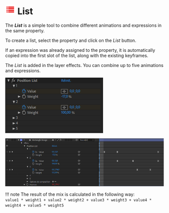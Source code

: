 # ![list Icon](img\duik-icons\automation\list-icon-r.png) List

The ***List*** is a simple tool to combine different animations and expressions in the same property.

To create a list, select the property and click on the *List* button.

If an expression was already assigned to the property, it is automatically copied into the first slot of the list, along with the existing keyframes.

The *List* is added in the layer effects. You can combine up to five animations and expressions.

![](img/duik-screenshots/S-Rigging/S-Rigging-Constraints/list-effect.PNG)

![](img/duik-screenshots/S-Rigging/S-Rigging-Constraints/list-timeline.PNG)

!!! note
    The result of the mix is calculated in the following way:  
    `value1 * weight1 + value2 * weight2 + value3 * weight3 + value4 * weight4 + value5 * weight5`
